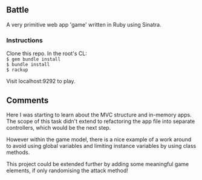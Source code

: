 ## Battle

A very primitive web app 'game' written in Ruby using Sinatra.

### Instructions

Clone this repo.  In the root's CL:  
`$ gem bundle install`  
`$ bundle install`  
`$ rackup`  

Visit localhost:9292 to play.

## Comments

Here I was starting to learn about the MVC structure and in-memory apps.  The scope of this task didn't extend to refactoring the app file into separate controllers, which would be the next step.  

However within the game model, there is a nice example of a work around to avoid using global variables and limiting instance variables by using class methods.  

This project could be extended further by adding some meaningful game elements, if only randomising the attack method!
